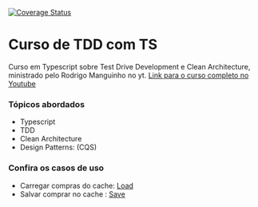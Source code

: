 [![Coverage Status](https://coveralls.io/repos/github/rmanguinho/clean-node-api/badge.svg)](https://coveralls.io/github/nathanSeixeiro/ts-tdd-cleanArch)

# Curso de TDD com TS 

Curso em Typescript sobre Test Drive Development e Clean Architecture, ministrado pelo Rodrigo Manguinho no yt.
[Link para o curso completo no Youtube](https://www.youtube.com/playlist?list=PL9aKtVrF05DyEwK5kdvzrYXFdpZfj1dsG)

### Tópicos abordados
* Typescript
* TDD
* Clean Architecture
* Design Patterns: (CQS)

### Confira os casos de uso
* Carregar compras do cache: [Load](https://github.com/nathanSeixeiro/ts-tdd-cleanArch/blob/main/requirements/load-purchases-from-cache-use-case.md)
* Salvar comprar no cache  : [Save](https://github.com/nathanSeixeiro/ts-tdd-cleanArch/blob/main/requirements/save-purchases-to-cache-use-case.md)
